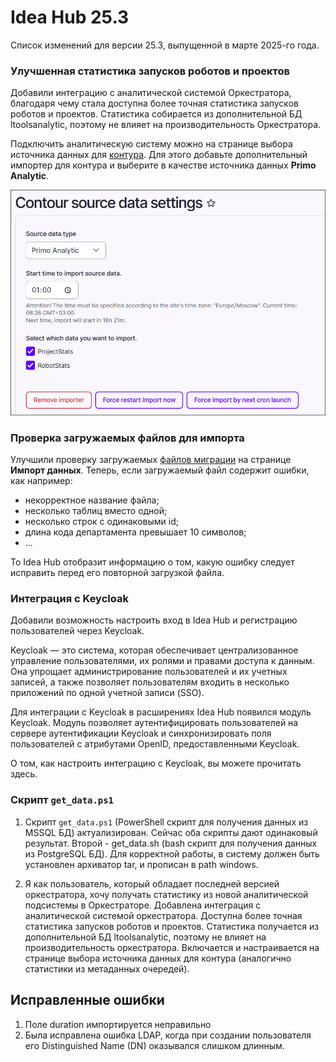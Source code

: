 # Idea Hub 25.3

Список изменений для версии 25.3, выпущенной в марте 2025-го года.


### Улучшенная статистика запусков роботов и проектов

Добавили интеграцию с аналитической системой Оркестратора, благодаря чему стала доступна более точная статистика запусков роботов и проектов. Статистика собирается из дополнительной БД ltoolsanalytic, поэтому не влияет на производительность Оркестратора.

Подключить аналитическую систему можно на странице выбора источника данных для [контура](https://docs.primo-rpa.ru/primo-rpa/primo-rpa-idea-hub/installation/initial-setup/environments#nastroika-kontura). Для этого добавьте дополнительный импортер для контура и выберите в качестве источника данных **Primo Analytic**.

![](<../../release-notes/resources/idea-hub/primo-analytic.png>)


### Проверка загружаемых файлов для импорта 

Улучшили проверку загружаемых [файлов миграции](https://docs.primo-rpa.ru/primo-rpa/primo-rpa-idea-hub/installation/initial-setup/import) на странице **Импорт данных**. Теперь, если загружаемый файл содержит ошибки, как например:
* некорректное название файла;
* несколько таблиц вместо одной;
* несколько строк с одинаковыми id;
* длина кода департамента превышает 10 символов;
* ...

То Idea Hub отобразит информацию о том, какую ошибку следует исправить перед его повторной загрузкой файла.




### Интеграция с Keycloak 

Добавили возможность настроить вход в Idea Hub и регистрацию пользователей через Keycloak.  

Keycloak — это система, которая обеспечивает централизованное управление пользователями, их ролями и правами доступа к данным. Она упрощает администрирование пользователей и их учетных записей, а также позволяет пользователям входить в несколько приложений по одной учетной записи (SSO).

Для интеграции с Keycloak в расширениях Idea Hub появился модуль Keycloak. Модуль позволяет аутентифицировать пользователей на сервере аутентификации Keycloak и синхронизировать поля пользователей с атрибутами OpenID, предоставленными Keycloak. 

О том, как настроить интеграцию с Keycloak, вы можете прочитать здесь.



### Скрипт `get_data.ps1`

1. Скрипт `get_data.ps1` (PowerShell скрипт для получения данных из MSSQL БД) актуализирован. Сейчас оба скрипты дают одинаковый результат. Второй - get_data.sh (bash скрипт для получения данных из PostgreSQL БД).
Для корректной работы, в систему должен быть установлен архиватор tar, и прописан в path windows.


1. Я как пользователь, который обладает последней версией оркестратора, хочу получать статистику из новой аналитической подсистемы в Оркестраторе.
   Добавлена интеграция с аналитической системой оркестратора. Доступна более точная статистика запусков роботов и проектов. Статистика получается из дополнительной БД ltoolsanalytic, поэтому не влияет на производительность оркестратора. Включается и настраивается на странице выбора источника данных для контура (аналогично статистики из метаданных очередей). 




## Исправленные ошибки

1. Поле duration импортируется неправильно
1. Была исправлена ошибка LDAP, когда при создании пользователя его Distinguished Name (DN) оказывался слишком длинным.

